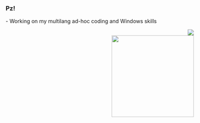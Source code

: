 ### Pz!

\- Working on my multilang ad-hoc coding and Windows skills  

<p align="right">
<img src="http://www.hackthebox.eu/badge/image/223026">
<br>
<img align="right" src="https://github-readme-stats.vercel.app/api/top-langs/?username=gbyx3&theme=calm&layout=compact&hide_border=true" width=220>
<br>
</p>

